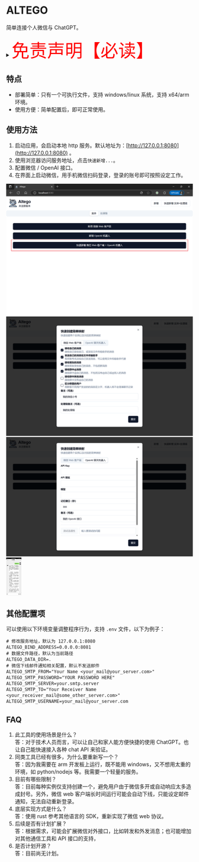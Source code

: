 # ALTEGO

简单连接个人微信与 ChatGPT。

<details>
<summary><font color="red" size="12">免责声明【必读】</font></summary>

本工具仅供学习和技术研究使用，不得用于任何商业或非法行为，否则后果自负。

本工具的作者不对本工具的安全性、完整性、可靠性、有效性、正确性或适用性做任何明示或暗示的保证，也不对本工具的使用或滥用造成的任何直接或间接的损失、责任、索赔、要求或诉讼承担任何责任。

本工具的作者保留随时修改、更新、删除或终止本工具的权利，无需事先通知或承担任何义务。

本工具的使用者应遵守相关法律法规，尊重微信的版权和隐私，不得侵犯微信或其他第三方的合法权益，不得从事任何违法或不道德的行为。

本工具的使用者在下载、安装、运行或使用本工具时，即表示已阅读并同意本免责声明。如有异议，请立即停止使用本工具，并删除所有相关文件。

</details>

## **特点**

* 部署简单：只有一个可执行文件，支持 windows/linux 系统，支持 x64/arm 环境。
* 使用方便：简单配置后，即可正常使用。



## 使用方法

1. 启动应用，会启动本地 http 服务。默认地址为：[http://127.0.0.1:8080](http://127.0.0.1:8080) 。
2. 使用浏览器访问服务地址，点击`快速新增...`。
3. 配置微信 / OpenAI 接口。
4. 在界面上启动微信，用手机微信扫码登录，登录的账号即可按照设定工作。



<img src="./homepage.png" alt="主页" title="主页" style="zoom:50%;" />

<img src="./config_wx.png" alt="配置微信" title="配置微信" style="zoom:50%;" />

<img src="./config_api.png" alt="配置 OpenAI API" title="配置 OpenAI API" style="zoom:50%;" />

<img src="./wx_chat.jpg" title="启动微信" style="zoom:10%;" />



## 其他配置项

可以使用以下环境变量调整程序行为，支持  `.env` 文件，以下为例子：

```properties
# 修改服务地址，默认为 127.0.0.1:8080
ALTEGO_BIND_ADDRESS=0.0.0.0:8081
# 数据文件路径，默认为当前路径
ALTEGO_DATA_DIR=.
# 微信下线邮件通知相关配置，默认不发送邮件
ALTEGO_SMTP_FROM="Your Name <your_mail@your_server.com>"
ALTEGO_SMTP_PASSWORD="YOUR PASSWORD HERE"
ALTEGO_SMTP_SERVER=your.smtp.server
ALTEGO_SMTP_TO="Your Receiver Name <your_receiver_mail@some_other_server.com>"
ALTEGO_SMTP_USERNAME=your_mail@your_server.com
```



## FAQ

1. 此工具的使用场景是什么？  
   答：对于技术人员而言，可以让自己和家人能方便快捷的使用 ChatGPT。也让自己能快速接入各种 chat API 来验证。
2. 同类工具已经有很多，为什么要重新写一个？  
   答：因为我需要在 arm 开发板上运行，既不能用 windows，又不想用太重的环境，如 python/nodejs 等。我需要一个轻量的服务。
3. 目前有哪些限制？  
   答：目前每种实例仅支持创建一个，避免用户由于微信多开或自动响应太多造成封号。另外，微信 web 客户端长时间运行可能会自动下线，只能设定邮件通知，无法自动重新登录。
4. 底层实现方式是什么？  
   答：使用 rust 参考其他语言的 SDK，重新实现了微信 web 协议。
5. 后续是否有计划扩展？  
   答：根据需求，可能会扩展微信对外接口，比如转发和外发消息；也可能增加对其他通信工具和 API 接口的支持，
6. 是否计划开源？  
   答：目前尚无计划。